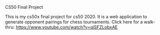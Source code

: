 CS50 Final Project

This is my cs50x final project for cs50 2020. It is a web application to generate opponent pairings for chess tournaments. Click here for a walk-thru: https://www.youtube.com/watch?v=qjSFZLobxAE

